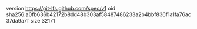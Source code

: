 version https://git-lfs.github.com/spec/v1
oid sha256:a0fb636b42172b8dd48b303af58487486233a2b4bbf836f1a1fa76ac37da9a7f
size 32171
